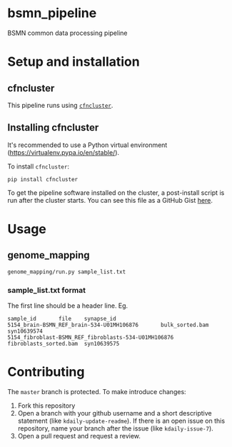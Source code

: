 # bsmn_pipeline
BSMN common data processing pipeline

# Setup and installation

## cfncluster

This pipeline runs using [`cfncluster`](https://cfncluster.readthedocs.io).

## Installing cfncluster

It's recommended to use a Python virtual environment (https://virtualenv.pypa.io/en/stable/).

To install `cfncluster`:

```
pip install cfncluster
```

To get the pipeline software installed on the cluster, a post-install script is run after the cluster starts. You can see this file as a GitHub Gist [here](https://gist.github.com/kdaily/1e0a2d1fcef1c6847f743f637301a3d5).
 
# Usage
## genome_mapping
```bash
genome_mapping/run.py sample_list.txt
```

### sample_list.txt format
The first line should be a header line. Eg.
```
sample_id       file    synapse_id
5154_brain-BSMN_REF_brain-534-U01MH106876       bulk_sorted.bam syn10639574
5154_fibroblast-BSMN_REF_fibroblasts-534-U01MH106876    fibroblasts_sorted.bam  syn10639575
```

# Contributing

The `master` branch is protected. To make introduce changes:

1. Fork this repository
2. Open a branch with your github username and a short descriptive statement (like `kdaily-update-readme`). If there is an open issue on this repository, name your branch after the issue (like `kdaily-issue-7`).
3. Open a pull request and request a review.
